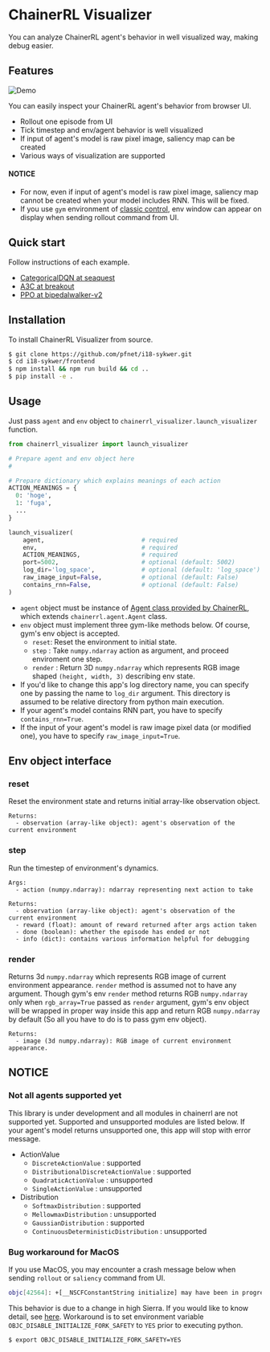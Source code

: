 # ChainerRL Visualizer
You can analyze ChainerRL agent's behavior in well visualized way, making debug easier.

## Features
![Demo](https://github.com/pfnet/i18-sykwer/blob/master/images/demo.gif)

You can easily inspect your ChainerRL agent's behavior from browser UI.

- Rollout one episode from UI
- Tick timestep and env/agent behavior is well visualized
- If input of agent's model is raw pixel image, saliency map can be created
- Various ways of visualization are supported

#### NOTICE
- For now, even if input of agent's model is raw pixel image, saliency map cannot be created when your model includes RNN. This will be fixed.
- If you use `gym` environment of [classic control](https://github.com/openai/gym/tree/master/gym/envs/classic_control), env window can appear on display when sending rollout command from UI.

## Quick start
Follow instructions of each example.
- [CategoricalDQN at seaquest](examples/categorical_dqn_seaquest)
- [A3C at breakout](examples/a3c_breakout)
- [PPO at bipedalwalker-v2](examples/ppo_bipedalwalker_v2)

## Installation
To install ChainerRL Visualizer from source.

```sh
$ git clone https://github.com/pfnet/i18-sykwer.git
$ cd i18-sykwer/frontend
$ npm install && npm run build && cd ..
$ pip install -e .
```

## Usage
Just pass `agent` and `env` object to `chainerrl_visualizer.launch_visualizer` function.
```python
from chainerrl_visualizer import launch_visualizer

# Prepare agent and env object here
#

# Prepare dictionary which explains meanings of each action
ACTION_MEANINGS = {
  0: 'hoge',
  1: 'fuga',
  ...
}

launch_visualizer(
    agent,                           # required
    env,                             # required
    ACTION_MEANINGS,                 # required
    port=5002,                       # optional (default: 5002)
    log_dir='log_space',             # optional (default: 'log_space')
    raw_image_input=False,           # optional (default: False)
    contains_rnn=False,              # optional (default: False)
)

```
- `agent` object must be instance of [Agent class provided by ChainerRL](https://github.com/chainer/chainerrl/tree/master/chainerrl/agents), which extends `chainerrl.agent.Agent` class.
- `env` object must implement three gym-like methods below. Of course, gym's env object is accepted.
  - `reset`: Reset the environment to initial state.
  - `step` : Take `numpy.ndarray` action as argument, and proceed enviroment one step.
  - `render` : Return 3D `numpy.ndarray` which represents RGB image shaped `(height, width, 3)` describing env state.
- If you'd like to change this app's log directory name, you can specify one by passing the name to `log_dir` argument.
  This directory is assumed to be relative directory from python main execution.
- If your agent's model contains RNN part, you have to specify `contains_rnn=True`.
- If the input of your agent's model is raw image pixel data (or modified one), you have to specify `raw_image_input=True`.

## Env object interface
### reset
Reset the environment state and returns initial array-like observation object.
```
Returns:
  - observation (array-like object): agent's observation of the current environment
```

### step
Run the timestep of environment's dynamics.
```
Args:
  - action (numpy.ndarray): ndarray representing next action to take

Returns:
  - observation (array-like object): agent's observation of the current environment
  - reward (float): amount of reward returned after args action taken
  - done (boolean): whether the episode has ended or not
  - info (dict): contains various information helpful for debugging
```

### render
Returns 3d `numpy.ndarray` which represents RGB image of current environment appearance.
`render` method is assumed not to have any argument.
Though gym's env `render` method returns RGB `numpy.ndarray` only when `rgb_array=True` passed as `render` argument,
gym's env object will be wrapped in proper way inside this app and return RGB `numpy.ndarray` by default (So all you have to do is to pass gym env object).
```
Returns:
  - image (3d numpy.ndarray): RGB image of current environment appearance.
```

## NOTICE
### Not all agents supported yet
This library is under development and all modules in chainerrl are not supported yet.
Supported and unsupported modules are listed below.
If your agent's model returns unsupported one, this app will stop with error message.
- ActionValue
  - `DiscreteActionValue` : supported
  - `DistributionalDiscreteActionValue` : supported
  - `QuadraticActionValue` : unsupported
  - `SingleActionValue` : unsupported
- Distribution
  - `SoftmaxDistribution` : supported
  - `MellowmaxDistribution` : unsupported
  - `GaussianDistribution` : supported
  - `ContinuousDeterministicDistribution` : unsupported
  
### Bug workaround for MacOS
If you use MacOS, you may encounter a crash message below when sending `rollout` or `saliency` command from UI.
```bash
objc[42564]: +[__NSCFConstantString initialize] may have been in progress in another thread when fork() was called. We cannot safely call it or ignore it in the fork() child process. Crashing instead. Set a breakpoint on objc_initializeAfterForkError to debug.
```
This behavior is due to a change in high Sierra. If you would like to know detail, see [here](https://bugs.python.org/issue33725).
Workaround is to set environment variable `OBJC_DISABLE_INITIALIZE_FORK_SAFETY` to `YES` prior to executing python.
```bash
$ export OBJC_DISABLE_INITIALIZE_FORK_SAFETY=YES
```
